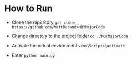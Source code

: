 # How to Run

+ Clone the repository `git clone https://github.com/MattDurand/MBYMajorCode` 

+ Change directory to the project folder `cd ./MBYMajorCode` 

+ Activate the virtual environment `venv\Scripts\activate`

+ Enter `python main.py` 
